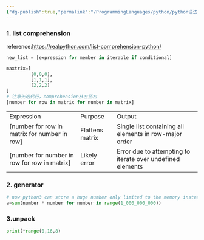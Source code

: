 ```yaml
---
{"dg-publish":true,"permalink":"/ProgrammingLanguages/python/python语法系列/","noteIcon":"3"}
---
```


### 1. list comprehension
reference:https://realpython.com/list-comprehension-python/

```python
new_list = [expression for member in iterable if conditional]

maxtrix=[
		 [0,0,0],
		 [1,1,1],
		 [2,2,2]
]
# 注意先迭代行，comprehension从左至右
[number for row in matrix for number in matrix]
```

|                                              |                 |                                                            |
| -------------------------------------------- | --------------- | ---------------------------------------------------------- |
| Expression                                   | Purpose         | Output                                                     |
| [number for row in matrix for number in row] | Flattens matrix | Single list containing all elements in row-major order     |
| [number for number in row for row in matrix] | Likely error    | Error due to attempting to iterate over undefined elements |

### 2. generator

```python
# now python3 can store a huge number only limited to the memory instead of the system architecture, the integer in python3 can grow dynamically, sys.maxsize represent the maxint in python based on the system's architecture
a=sum(number * number for number in range(1_000_000_000))

```
### 3.unpack
```python
print(*range(0,16,8)

```